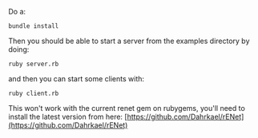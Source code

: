 Do a:

    bundle install

Then you should be able to start a server from the examples directory by doing:

    ruby server.rb

and then you can start some clients with:

    ruby client.rb


This won't work with the current renet gem on rubygems, you'll need to install the latest version from here: [https://github.com/Dahrkael/rENet](https://github.com/Dahrkael/rENet)



